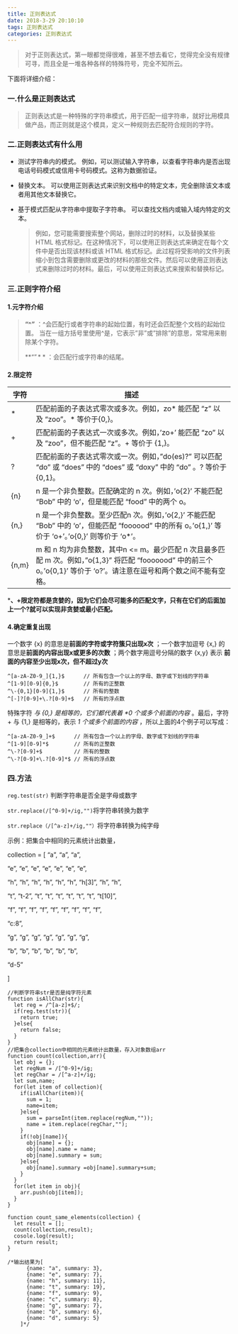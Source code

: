 ```yaml
---
title: 正则表达式
date: 2018-3-29 20:10:10
tags: 正则表达式
categories: 正则表达式
---
```


> 对于正则表达式，第一眼都觉得很难，甚至不想去看它，觉得完全没有规律可寻，而且全是一堆各种各样的特殊符号，完全不知所云。

下面将详细介绍：

### 一.什么是正则表达式

>  正则表达式是一种特殊的字符串模式，用于匹配一组字符串，就好比用模具做产品，而正则就是这个模具，定义一种规则去匹配符合规则的字符。
<!-- more -->

### 二.正则表达式有什么用

- 测试字符串内的模式。
  例如，可以测试输入字符串，以查看字符串内是否出现电话号码模式或信用卡号码模式。这称为数据验证。

- 替换文本。
  可以使用正则表达式来识别文档中的特定文本，完全删除该文本或者用其他文本替换它。

- 基于模式匹配从字符串中提取子字符串。
  可以查找文档内或输入域内特定的文本。

  > 例如，您可能需要搜索整个网站，删除过时的材料，以及替换某些 HTML 格式标记。在这种情况下，可以使用正则表达式来确定在每个文件中是否出现该材料或该 HTML 格式标记。此过程将受影响的文件列表缩小到包含需要删除或更改的材料的那些文件。然后可以使用正则表达式来删除过时的材料。最后，可以使用正则表达式来搜索和替换标记。

### 三.**正则字符介绍**

#### 1.元字符介绍

> **“^”** ：^会匹配行或者字符串的起始位置，有时还会匹配整个文档的起始位置。 当在一组方括号里使用^是，它表示”非”或”排除”的意思，常常用来剔除某个字符。
>
> **“$”** ：$会匹配行或字符串的结尾。

#### 2.限定符

| 字符    | 描述                                       |
| ----- | ---------------------------------------- |
| *     | 匹配前面的子表达式零次或多次。例如，zo* 能匹配 “z” 以及 “zoo”。* 等价于{0,}。 |
| +     | 匹配前面的子表达式一次或多次。例如，’zo+’ 能匹配 “zo” 以及 “zoo”，但不能匹配 “z”。+ 等价于 {1,}。 |
| ?     | 匹配前面的子表达式零次或一次。例如，”do(es)?” 可以匹配 “do” 或 “does” 中的 “does” 或 “doxy” 中的 “do” 。? 等价于 {0,1}。 |
| {n}   | n 是一个非负整数。匹配确定的 n 次。例如，’o{2}’ 不能匹配 “Bob” 中的 ‘o’，但是能匹配 “food” 中的两个 o。 |
| {n,}  | n 是一个非负整数。至少匹配n 次。例如，’o{2,}’ 不能匹配 “Bob” 中的 ‘o’，但能匹配 “foooood” 中的所有 o。’o{1,}’ 等价于 ‘o+’。’o{0,}’ 则等价于 ‘o*’。 |
| {n,m} | m 和 n 均为非负整数，其中n <= m。最少匹配 n 次且最多匹配 m 次。例如，”o{1,3}” 将匹配 “fooooood” 中的前三个 o。’o{0,1}’ 等价于 ‘o?’。请注意在逗号和两个数之间不能有空格。 |

***、+限定符都是贪婪的，因为它们会尽可能多的匹配文字，只有在它们的后面加上一个?就可以实现非贪婪或最小匹配。**

#### 4.确定重复出现

一个数字 {x} 的意思是**前面的字符或字符簇只出现x次** ；一个数字加逗号 {x,} 的意思是**前面的内容出现x或更多的次数** ；两个数字用逗号分隔的数字 {x,y} 表示 **前面的内容至少出现x次，但不超过y次**

```
^[a-zA-Z0-9_]{1,}$      // 所有包含一个以上的字母、数字或下划线的字符串 
^[1-9][0-9]{0,}$        // 所有的正整数 
^\-{0,1}[0-9]{1,}$      // 所有的整数 
^[-]?[0-9]+\.?[0-9]+$   // 所有的浮点数
```

特殊字符 *与 {0,} 是相等的，它们都代表着 \**0 个或多个前面的内容** 。最后，字符 + 与 {1,} 是相等的，表示 *1 个或多个前面的内容* ，所以上面的4个例子可以写成：

```
^[a-zA-Z0-9_]+$      // 所有包含一个以上的字母、数字或下划线的字符串 
^[1-9][0-9]*$        // 所有的正整数 
^\-?[0-9]+$          // 所有的整数 
^\-?[0-9]+\.?[0-9]*$ // 所有的浮点数
```

### 四.方法

`reg.test(str)` 判断字符串是否全是字母或数字

`str.replace(/[^0-9]+/ig,"")`将字符串转换为数字

`str.replace（/[^a-z]+/ig,""）`将字符串转换为纯字母

示例：把集合中相同的元素统计出数量，

collection = [ “a”, “a”, “a”,

 “e”, “e”, “e”, “e”, “e”, “e”, “e”,

 “h”, “h”, “h”, “h”, “h”, “h”, “h[3]”, “h”, “h”,

 “t”, “t-2”, “t”, “t”, “t”, “t”, “t”, “t”, “t[10]”,

 “f”, “f”, “f”, “f”, “f”, “f”, “f”, “f”, “f”,

 “c:8”,

 “g”, “g”, “g”, “g”, “g”, “g”, “g”,

 “b”, “b”, “b”, “b”, “b”, “b”,

 “d-5”

 ]

```
//判断字符串str是否是纯字符元素
function isAllChar(str){
  let reg = /^[a-z]+$/;
  if(reg.test(str)){
    return true;
  }else{
    return false;
  }
}
//把集合collection中相同的元素统计出数量，存入对象数组arr
function count(collection,arr){
  let obj = {};  
  let regNum = /[^0-9]+/ig;
  let regChar = /[^a-z]+/ig;
  let sum,name;
  for(let item of collection){
    if(isAllChar(item)){
      sum = 1;
      name=item;
    }else{
      sum = parseInt(item.replace(regNum,""));
      name = item.replace(regChar,"");
    }
    if(!obj[name]){
      obj[name] = {};
      obj[name].name = name;
      obj[name].summary = sum;
    }else{
      obj[name].summary =obj[name].summary+sum;
    }
  }
  for(let item in obj){
    arr.push(obj[item]);
  }
}

function count_same_elements(collection) {
  let result = [];
  count(collection,result);
  cosole.log(result);
  return result;
}

/*输出结果为[
      {name: "a", summary: 3},
      {name: "e", summary: 7},
      {name: "h", summary: 11},
      {name: "t", summary: 19},
      {name: "f", summary: 9},
      {name: "c", summary: 8},
      {name: "g", summary: 7},
      {name: "b", summary: 6},
      {name: "d", summary: 5}
    ]*/
```